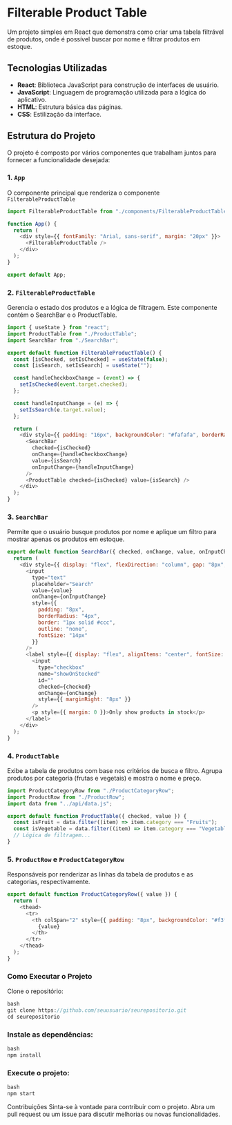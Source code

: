 # Filterable Product Table

Um projeto simples em React que demonstra como criar uma tabela filtrável de produtos, onde é possível buscar por nome e filtrar produtos em estoque.

## Tecnologias Utilizadas

- **React**: Biblioteca JavaScript para construção de interfaces de usuário.
- **JavaScript**: Linguagem de programação utilizada para a lógica do aplicativo.
- **HTML**: Estrutura básica das páginas.
- **CSS**: Estilização da interface.

## Estrutura do Projeto

O projeto é composto por vários componentes que trabalham juntos para fornecer a funcionalidade desejada:

### 1. `App`
O componente principal que renderiza o componente `FilterableProductTable`

```javascript
import FilterableProductTable from "./components/FilterableProductTable";

function App() {
  return (
    <div style={{ fontFamily: "Arial, sans-serif", margin: "20px" }}>
      <FilterableProductTable />
    </div>
  );
}

export default App; 
```

### 2. `FilterableProductTable`
Gerencia o estado dos produtos e a lógica de filtragem. Este componente contém o SearchBar e o ProductTable.

```javascript
import { useState } from "react";
import ProductTable from "./ProductTable";
import SearchBar from "./SearchBar";

export default function FilterableProductTable() {
  const [isChecked, setIsChecked] = useState(false);
  const [isSearch, setIsSearch] = useState("");

  const handleCheckboxChange = (event) => {
    setIsChecked(event.target.checked);
  };

  const handleInputChange = (e) => {
    setIsSearch(e.target.value);
  };

  return (
    <div style={{ padding: "16px", backgroundColor: "#fafafa", borderRadius: "8px" }}>
      <SearchBar
        checked={isChecked}
        onChange={handleCheckboxChange}
        value={isSearch}
        onInputChange={handleInputChange}
      />
      <ProductTable checked={isChecked} value={isSearch} />
    </div>
  );
}
```

### 3. `SearchBar`
Permite que o usuário busque produtos por nome e aplique um filtro para mostrar apenas os produtos em estoque.

```javascript
export default function SearchBar({ checked, onChange, value, onInputChange }) {
  return (
    <div style={{ display: "flex", flexDirection: "column", gap: "8px", marginBottom: "16px" }}>
      <input
        type="text"
        placeholder="Search"
        value={value}
        onChange={onInputChange}
        style={{
          padding: "8px",
          borderRadius: "4px",
          border: "1px solid #ccc",
          outline: "none",
          fontSize: "14px"
        }}
      />
      <label style={{ display: "flex", alignItems: "center", fontSize: "14px" }}>
        <input
          type="checkbox"
          name="showOnStocked"
          id=""
          checked={checked}
          onChange={onChange}
          style={{ marginRight: "8px" }}
        />
        <p style={{ margin: 0 }}>Only show products in stock</p>
      </label>
    </div>
  );
}
```

### 4. `ProductTable`
Exibe a tabela de produtos com base nos critérios de busca e filtro. Agrupa produtos por categoria (frutas e vegetais) e mostra o nome e preço.

```javascript
import ProductCategoryRow from "./ProductCategoryRow";
import ProductRow from "./ProductRow";
import data from "../api/data.js";

export default function ProductTable({ checked, value }) {
  const isFruit = data.filter((item) => item.category === "Fruits");
  const isVegetable = data.filter((item) => item.category === "Vegetables");
  // Lógica de filtragem...
}
```

### 5. `ProductRow` e `ProductCategoryRow`
Responsáveis por renderizar as linhas da tabela de produtos e as categorias, respectivamente.

```javascript
export default function ProductCategoryRow({ value }) {
  return (
    <thead>
      <tr>
        <th colSpan="2" style={{ padding: "8px", backgroundColor: "#f3f3f3", textAlign: "center", fontWeight: "bold", color: "#555" }}>
          {value}
        </th>
      </tr>
    </thead>
  );
}
```

### Como Executar o Projeto
Clone o repositório:

```javascript
bash
git clone https://github.com/seuusuario/seurepositorio.git
cd seurepositorio
```

### Instale as dependências:

```javascript
bash
npm install

```
### Execute o projeto:
```javascript
bash
npm start
```

Contribuições
Sinta-se à vontade para contribuir com o projeto. Abra um pull request ou um issue para discutir melhorias ou novas funcionalidades.

